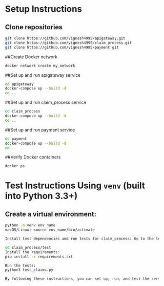 # Setup Instructions

## Clone repositories
```bash
git clone https://github.com/vignesh4995/apigateway.git
git clone https://github.com/vignesh4995/claim_process.git
git clone https://github.com/vignesh4995/payment.git
```

##Create Docker network
```bash
docker network create my_network
```

##Set up and run apigateway service
```bash
cd apigateway
docker-compose up --build -d
cd ..
```

##Set up and run claim_process service
```bash
cd claim_process
docker-compose up --build -d
cd ..
```

##Set up and run payment service
```bash
cd payment
docker-compose up --build -d
cd ..
```

##Verify Docker containers
```bash
docker ps
```

# Test Instructions Using `venv` (built into Python 3.3+)

## Create a virtual environment:
```bash
python -m venv env_name
macOS/Linux: source env_name/bin/activate

Install test dependencies and run tests for claim_process: Go to the test directory of claim_process:

cd claim_process/test
Install the requirements:
pip install -r requirements.txt

Run the tests:
python3 test_claims.py

By following these instructions, you can set up, run, and test the services to ensure the claim processing and data publishing to RabbitMQ are working as expected.

```
